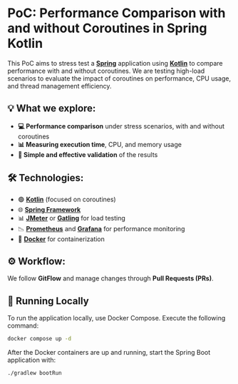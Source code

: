 # PoC: Performance Comparison with and without Coroutines in Spring Kotlin

This PoC aims to stress test a **[Spring](https://spring.io/)** application using **[Kotlin](https://kotlinlang.org/)** to compare performance with and without coroutines. We are testing high-load scenarios to evaluate the impact of coroutines on performance, CPU usage, and thread management efficiency.

## 💡 What we explore:

- **💻 Performance comparison** under stress scenarios, with and without coroutines
- **📊 Measuring execution time**, CPU, and memory usage
- **🔧 Simple and effective validation** of the results

## 🛠️ Technologies:

- 🟢 **[Kotlin](https://kotlinlang.org/)** (focused on coroutines)
- 🌐 **[Spring Framework](https://spring.io/)**
- 📊 **[JMeter](https://jmeter.apache.org/)** or **[Gatling](https://gatling.io/)** for load testing
- 📉 **[Prometheus](https://prometheus.io/)** and **[Grafana](https://grafana.com/)** for performance monitoring
- 🐳 **[Docker](https://www.docker.com/)** for containerization

## ⚙️ Workflow:

We follow **GitFlow** and manage changes through **Pull Requests (PRs)**.

## 🚀 Running Locally

To run the application locally, use Docker Compose. Execute the following command:

```sh
docker compose up -d
```

After the Docker containers are up and running, start the Spring Boot application with:
```sh
./gradlew bootRun
```
